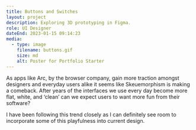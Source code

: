 ```yaml
---
title: Buttons and Switches
layout: project
description: Exploring 3D prototyping in Figma.
role: UI Designer
dateEnd: 2023-01-15 09:14:23
media:
  - type: image
    filename: buttons.gif
    size: md
    alt: Poster for Portfolio Starter
---
```



As apps like Arc, by the browser company, gain more traction amongst designers and everyday users alike it seems like Skeuemorphism is making a comeback. After years of the interfaces we use every day become more flat, white, and ‘clean’ can we expect users to want more fun from their software?

I have been following this trend closely as I can definitely see room to incorporate some of this playfulness into current design.